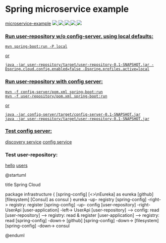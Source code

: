 # Spring microservice example

<tr>
<td><a href="https://github.com/markoniemi/microservice-example">microservice-example</a></td>
<td>
<a href="https://dev.azure.com/markoniemi0275/markoniemi/_build/latest?definitionId=8&branchName=master">
<image src="https://dev.azure.com/markoniemi0275/markoniemi/_apis/build/status/markoniemi.microservice-example?branchName=master"/>
</a>
</td>
<td>
</td>
<td>
<a href="https://travis-ci.org/markoniemi/microservice-example">
<image src="https://travis-ci.org/markoniemi/microservice-example.svg?branch=master"/>
<a/>
</td>
<td>
<a href="https://sonarcloud.io/dashboard?id=org.survey%3Amicroservice-example">
<image src="https://sonarcloud.io/api/project_badges/measure?project=org.survey%3Amicroservice-example&metric=alert_status"/>
<a/>
</td>
<td>
<a href="https://sonarcloud.io/dashboard?id=org.survey%3Amicroservice-example">
<image src="https://sonarcloud.io/api/project_badges/measure?project=org.survey%3Amicroservice-example&metric=coverage"/>
<a/>
</td>
<td>
<a href="https://snyk.io/test/github/markoniemi/microservice-example">
<image src="https://snyk.io/test/github/markoniemi/microservice-example/badge.svg"/>
</td>
</tr>


### Run user-repository w/o config-server, using local defaults: 

```
mvn spring-boot:run -P local
```

or

```
java -jar user-repository/target/user-repository-0.1-SNAPSHOT.jar -Dspring.cloud.config.enabled=false -Dspring.profiles.active=local
```

### Run user-repository with config server:


```
mvn -f config-server/pom.xml spring-boot:run
mvn -f user-repository/pom.xml spring-boot:run
```

or

```
java -jar config-server/target/config-server-0.1-SNAPSHOT.jar
java -jar user-repository/target/user-repository-0.1-SNAPSHOT.jar
```

### Test config server:
[discovery service](http://localhost:8081/config-server/)
[config service](http://localhost:8081/config-server/user-repository-default.properties)

### Test user-repository:
[hello](http://localhost:8082/user-repository/hello/test)
[users](http://localhost:8082/user-repository/api/rest/users)


@startuml

title Spring Cloud

package infrastructure {
    [spring-config]
    [<<service-discovery>>\nEureka] as eureka
    [github]
    [filesystem]
    [Consul] as consul
}
eureka -up- registry
[spring-config] -right-> registry: register
[spring-config] -up- config
[user-repository] -right- UserApi
[user-application] -left-> UserApi
[user-repository] --> config: read
[user-repository] --> registry: read & register
[user-application] --> registry: read
[spring-config] -down-> [github]
[spring-config] -down-> [filesystem]
[spring-config] -down-> consul

@enduml